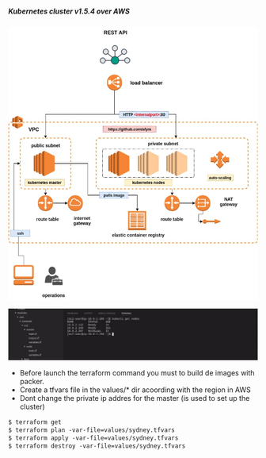 ##### Kubernetes cluster v1.5.4 over AWS

![Kubernetes cluster](images/kubernetes-cluster-aws.jpg?raw=true "kubernetes cluster")

![kubernetes cluster auto scaling](images/auto-scaling.jpeg?raw=true "kubernetes cluster auto scaling")

* Before launch the terraform command you must to build de images with packer.
* Create a tfvars file in the values/* dir acoording with the region in AWS
* Dont change the private ip addres for the master (is used to set up the cluster)

```
$ terraform get
$ terraform plan -var-file=values/sydney.tfvars
$ terraform apply -var-file=values/sydney.tfvars
$ terraform destroy -var-file=values/sydney.tfvars
```
